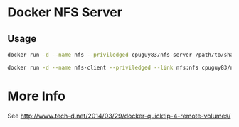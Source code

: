 Docker NFS Server
================

Usage
----
```bash
docker run -d --name nfs --priviledged cpuguy83/nfs-server /path/to/share /path/to/share2 /path/to/shareN
```

```bash
docker run -d --name nfs-client --priviledged --link nfs:nfs cpuguy83/nfs-client /path/on/nfs/server:/path/on/client
``` 

More Info
=========

See http://www.tech-d.net/2014/03/29/docker-quicktip-4-remote-volumes/
